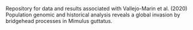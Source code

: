 Repository for data and results associated with Vallejo-Marin et al. (2020) Population genomic and historical analysis reveals a global invasion by bridgehead processes in Mimulus guttatus.
